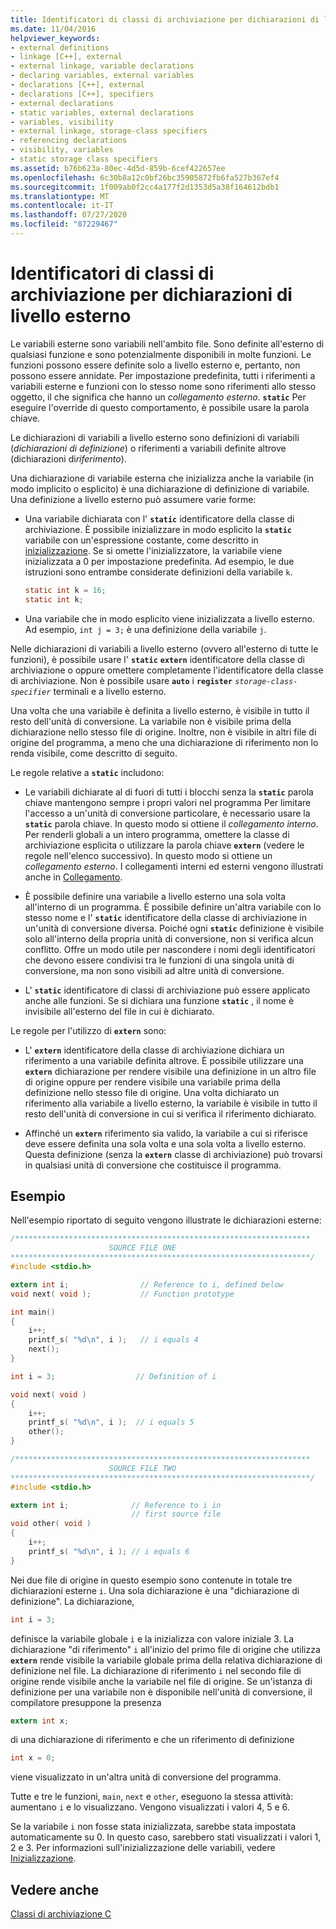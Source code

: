 ```yaml
---
title: Identificatori di classi di archiviazione per dichiarazioni di livello esterno
ms.date: 11/04/2016
helpviewer_keywords:
- external definitions
- linkage [C++], external
- external linkage, variable declarations
- declaring variables, external variables
- declarations [C++], external
- declarations [C++], specifiers
- external declarations
- static variables, external declarations
- variables, visibility
- external linkage, storage-class specifiers
- referencing declarations
- visibility, variables
- static storage class specifiers
ms.assetid: b76b623a-80ec-4d5d-859b-6cef422657ee
ms.openlocfilehash: 6c30b8a12c0bf26bc35905872fb6fa527b367ef4
ms.sourcegitcommit: 1f009ab0f2cc4a177f2d1353d5a38f164612bdb1
ms.translationtype: MT
ms.contentlocale: it-IT
ms.lasthandoff: 07/27/2020
ms.locfileid: "87229467"
---
```

# <a name="storage-class-specifiers-for-external-level-declarations"></a>Identificatori di classi di archiviazione per dichiarazioni di livello esterno

Le variabili esterne sono variabili nell'ambito file. Sono definite all'esterno di qualsiasi funzione e sono potenzialmente disponibili in molte funzioni. Le funzioni possono essere definite solo a livello esterno e, pertanto, non possono essere annidate. Per impostazione predefinita, tutti i riferimenti a variabili esterne e funzioni con lo stesso nome sono riferimenti allo stesso oggetto, il che significa che hanno un *collegamento esterno*. **`static`** Per eseguire l'override di questo comportamento, è possibile usare la parola chiave.

Le dichiarazioni di variabili a livello esterno sono definizioni di variabili (*dichiarazioni di definizione*) o riferimenti a variabili definite altrove (dichiarazioni di*riferimento*).

Una dichiarazione di variabile esterna che inizializza anche la variabile (in modo implicito o esplicito) è una dichiarazione di definizione di variabile. Una definizione a livello esterno può assumere varie forme:

- Una variabile dichiarata con l' **`static`** identificatore della classe di archiviazione. È possibile inizializzare in modo esplicito la **`static`** variabile con un'espressione costante, come descritto in [inizializzazione](../c-language/initialization.md). Se si omette l'inizializzatore, la variabile viene inizializzata a 0 per impostazione predefinita. Ad esempio, le due istruzioni sono entrambe considerate definizioni della variabile `k`.

    ```C
    static int k = 16;
    static int k;
    ```

- Una variabile che in modo esplicito viene inizializzata a livello esterno. Ad esempio, `int j = 3;` è una definizione della variabile `j`.

Nelle dichiarazioni di variabili a livello esterno (ovvero all'esterno di tutte le funzioni), è possibile usare l' **`static`** **`extern`** identificatore della classe di archiviazione o oppure omettere completamente l'identificatore della classe di archiviazione. Non è possibile usare **`auto`** i **`register`** *`storage-class-specifier`* terminali e a livello esterno.

Una volta che una variabile è definita a livello esterno, è visibile in tutto il resto dell'unità di conversione. La variabile non è visibile prima della dichiarazione nello stesso file di origine. Inoltre, non è visibile in altri file di origine del programma, a meno che una dichiarazione di riferimento non lo renda visibile, come descritto di seguito.

Le regole relative a **`static`** includono:

- Le variabili dichiarate al di fuori di tutti i blocchi senza la **`static`** parola chiave mantengono sempre i propri valori nel programma Per limitare l'accesso a un'unità di conversione particolare, è necessario usare la **`static`** parola chiave. In questo modo si ottiene il *collegamento interno*. Per renderli globali a un intero programma, omettere la classe di archiviazione esplicita o utilizzare la parola chiave **`extern`** (vedere le regole nell'elenco successivo). In questo modo si ottiene un *collegamento esterno*. I collegamenti interni ed esterni vengono illustrati anche in [Collegamento](../c-language/linkage.md).

- È possibile definire una variabile a livello esterno una sola volta all'interno di un programma. È possibile definire un'altra variabile con lo stesso nome e l' **`static`** identificatore della classe di archiviazione in un'unità di conversione diversa. Poiché ogni **`static`** definizione è visibile solo all'interno della propria unità di conversione, non si verifica alcun conflitto. Offre un modo utile per nascondere i nomi degli identificatori che devono essere condivisi tra le funzioni di una singola unità di conversione, ma non sono visibili ad altre unità di conversione.

- L' **`static`** identificatore di classi di archiviazione può essere applicato anche alle funzioni. Se si dichiara una funzione **`static`** , il nome è invisibile all'esterno del file in cui è dichiarato.

Le regole per l'utilizzo di **`extern`** sono:

- L' **`extern`** identificatore della classe di archiviazione dichiara un riferimento a una variabile definita altrove. È possibile utilizzare una **`extern`** dichiarazione per rendere visibile una definizione in un altro file di origine oppure per rendere visibile una variabile prima della definizione nello stesso file di origine. Una volta dichiarato un riferimento alla variabile a livello esterno, la variabile è visibile in tutto il resto dell'unità di conversione in cui si verifica il riferimento dichiarato.

- Affinché un **`extern`** riferimento sia valido, la variabile a cui si riferisce deve essere definita una sola volta e una sola volta a livello esterno. Questa definizione (senza la **`extern`** classe di archiviazione) può trovarsi in qualsiasi unità di conversione che costituisce il programma.

## <a name="example"></a>Esempio

Nell'esempio riportato di seguito vengono illustrate le dichiarazioni esterne:

```C
/******************************************************************
                      SOURCE FILE ONE
*******************************************************************/
#include <stdio.h>

extern int i;                // Reference to i, defined below
void next( void );           // Function prototype

int main()
{
    i++;
    printf_s( "%d\n", i );   // i equals 4
    next();
}

int i = 3;                  // Definition of i

void next( void )
{
    i++;
    printf_s( "%d\n", i );  // i equals 5
    other();
}

/******************************************************************
                      SOURCE FILE TWO
*******************************************************************/
#include <stdio.h>

extern int i;              // Reference to i in
                           // first source file
void other( void )
{
    i++;
    printf_s( "%d\n", i ); // i equals 6
}
```

Nei due file di origine in questo esempio sono contenute in totale tre dichiarazioni esterne `i`. Una sola dichiarazione è una "dichiarazione di definizione". La dichiarazione,

```C
int i = 3;
```

definisce la variabile globale `i` e la inizializza con valore iniziale 3. La dichiarazione "di riferimento" `i` all'inizio del primo file di origine che utilizza **`extern`** rende visibile la variabile globale prima della relativa dichiarazione di definizione nel file. La dichiarazione di riferimento `i` nel secondo file di origine rende visibile anche la variabile nel file di origine. Se un'istanza di definizione per una variabile non è disponibile nell'unità di conversione, il compilatore presuppone la presenza

```C
extern int x;
```

di una dichiarazione di riferimento e che un riferimento di definizione

```C
int x = 0;
```

viene visualizzato in un'altra unità di conversione del programma.

Tutte e tre le funzioni, `main`, `next` e `other`, eseguono la stessa attività: aumentano `i` e lo visualizzano. Vengono visualizzati i valori 4, 5 e 6.

Se la variabile `i` non fosse stata inizializzata, sarebbe stata impostata automaticamente su 0. In questo caso, sarebbero stati visualizzati i valori 1, 2 e 3. Per informazioni sull'inizializzazione delle variabili, vedere [Inizializzazione](../c-language/initialization.md).

## <a name="see-also"></a>Vedere anche

[Classi di archiviazione C](../c-language/c-storage-classes.md)
